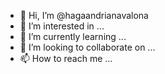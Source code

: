 - 👋 Hi, I’m @hagaandrianavalona
- 👀 I’m interested in ...
- 🌱 I’m currently learning ...
- 💞️ I’m looking to collaborate on ...
- 📫 How to reach me ...

<!---
hagaandrianavalona/hagaandrianavalona is a ✨ special ✨ repository because its `README.md` (this file) appears on your GitHub profile.
You can click the Preview link to take a look at your changes.
--->

